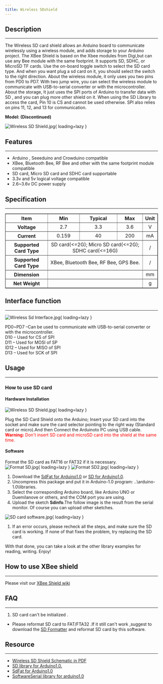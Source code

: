 ```yaml
---
title: Wireless SDshield
---
```


## Description
-----------

The Wireless SD card shield allows an Arduino board to communicate wirelessly using a wireless module, and adds storage to your Arduino project. The XBee Shield is based on the Xbee modules from Digi,but can use any Bee module with the same footprint. It supports SD, SDHC, or MicroSD TF cards. Use the on-board toggle switch to select the SD card type. And when you want plug a sd card on it, you should select the switch to the right direction. About the wireless module, it only uses you two pins from PD0 to PD7. With two jump wire, you can select the wireless module to communicate with USB-to-serial converter or with the microcontroller. About the storage, It just uses the SPI ports of Arduino to transfer data with SD , and you can plug more other shield on it. When using the SD Library to access the card, Pin 10 is CS and cannot be used otherwise. SPI also relies on pins 11, 12, and 13 for communication.

**Model: (Discontinued)**

![Wireless SD Shield.jpg](https://wiki.elecrow.com/images/thumb/f/fb/Wireless_SD_Shield.jpg/600px-Wireless_SD_Shield.jpg){ loading=lazy }

## Features
--------

- Arduino , Seeeduino and Crowduino compatible
- XBee, Bluetooth Bee, RF Bee and other with the same footprint module compatible
- SD card, Micro SD card and SDHC card supportable
- 3.3v and 5v logical voltage compatible
- 2.6~3.6v DC power supply

## Specification
-------------

<table border="1" cellspacing="0" width="100%">
  <tbody>
    <tr>
      <th scope="col" align="center">Item</th>
      <th scope="col" align="center">Min</th>
      <th scope="col" align="center">Typical</th>
      <th scope="col" align="center">Max</th>
      <th scope="col" align="center">Unit</th>
    </tr>
    <tr>
      <th scope="row">Voltage</th>
      <td align="center">2.7</td>
      <td align="center">3.3</td>
      <td align="center">3.6</td>
      <td align="center">V</td>
    </tr>
    <tr>
      <th scope="row">Current</th>
      <td align="center">0.159</td>
      <td align="center">40</td>
      <td align="center">200</td>
      <td align="center">mA</td>
    </tr>
    <tr>
      <th scope="row">Supported Card Type</th>
      <td align="center" colspan="3">SD card(<=2G); Micro SD card(<=2G); SDHC card(<=16G)</td>
      <td align="center">/</td>
    </tr>
    <tr>
      <th scope="row">Supported Card Type</th>
      <td align="center" colspan="3">XBee, Bluetooth Bee, RF Bee, GPS Bee.</td>
      <td align="center">/</td>
    </tr>
    <tr>
      <th scope="row">Dimension</th>
      <td align="center" colspan="3"> </td>
      <td align="center">mm</td>
    </tr>
    <tr>
      <th scope="row">Net Weight</th>
      <td align="center" colspan="3"> </td>
      <td align="center">g</td>
    </tr>
  </tbody>
</table>

## Interface function
------------------

![Wireless Sd Interface.jpg](https://wiki.elecrow.com/images/thumb/f/f8/Wireless_Sd_Interface.jpg/600px-Wireless_Sd_Interface.jpg){ loading=lazy }

PD0~PD7 –Can be used to communicate with USB-to-serial converter or with the microcontroller.  
D10 – Used for CS of SPI  
D11 – Used for MOSI of SP  
ID12 – Used for MISO of SPI  
D13 – Used for SCK of SPI

## Usage
-----

### **How to use SD card**

#### **Hardware Installation**

![Wireless SD Shield.jpg](https://wiki.elecrow.com/images/thumb/f/fb/Wireless_SD_Shield.jpg/400px-Wireless_SD_Shield.jpg){ loading=lazy }

Plug the SD Card Shield onto the Arduino; Insert your SD card into the socket and make sure the card selector pointing to the right way (Standard card or micro).And then Connect the Arduinoto PC using USB cable.   
<font color="red">**Warning:** Don't insert SD card and microSD card into the shield at the same time.</font>

#### **Software**

Format the SD card as FAT16 or FAT32 if it is necessary.  
![Format SD.jpg](https://wiki.elecrow.com/images/thumb/b/b1/Format_SD.jpg/400px-Format_SD.jpg){ loading=lazy }
![Format SD2.jpg](https://wiki.elecrow.com/images/thumb/b/b8/Format_SD2.jpg/200px-Format_SD2.jpg){ loading=lazy }

1. Download the [SdFat for Arduino1.0](http://code.google.com/p/beta-lib/downloads/detail?name=SdFatBeta20120327.zip&can=2&q=) or [SD for Arduino1.0](http://www.elecrow.com/wiki/images/5/5c/SD_for_arduino1.0.zip).
2. Uncompress this package and put it in Arduino-1.0 program: ..\\arduino-1.0\\libraries.
3. Select the corresponding Arduino board, like Arduino UNO or Duemilanove or others, and the COM port you are using.
4. Upload the sketch **Sdinfo**.The follow image is the result from the serial monitor. Of course you can upload other sketches.

![SD card software.jpg](https://wiki.elecrow.com/images/thumb/6/66/SD_card_software.jpg/400px-SD_card_software.jpg){ loading=lazy }

1. If an error occurs, please recheck all the steps, and make sure the SD card is working. If none of that fixes the problem, try replacing the SD card.

With that done, you can take a look at the other library examples for reading, writing. Enjoy!

## How to use XBee shield
----------------------

Please visit our [XBee Shield wiki](./xbee-shield.md)

## FAQ
---

1. SD card can't be initialized .

- Please reformat SD card to FAT/FTA32 .If it still can't work ,suggest to download the [SD Formatter](https://www.sdcard.org/downloads/formatter/) and reformat SD card by this software.

## Resource
--------

- [Wireless SD Shield Schematic in PDF](http://www.elecrow.com/wiki/images/a/ab/Wireless_SD_Shield_v1.02.pdf)
- [SD library for Arduino1.0.](http://www.elecrow.com/wiki/images/5/5c/SD_for_arduino1.0.zip)
- [SdFat for Arduino1.0](http://code.google.com/p/beta-lib/downloads/detail?name=SdFatBeta20120327.zip&can=2&q=)
- [SoftwareSerial library for arduino1.0](http://www.elecrow.com/wiki/images/d/d3/SoftwareSerial.zip)
